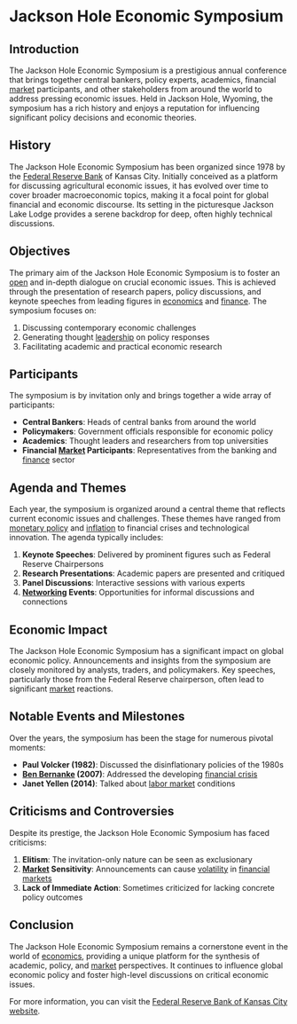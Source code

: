 # Jackson Hole Economic Symposium

## Introduction
The Jackson Hole Economic Symposium is a prestigious annual conference that brings together central bankers, policy experts, academics, financial [market](../m/market.md) participants, and other stakeholders from around the world to address pressing economic issues. Held in Jackson Hole, Wyoming, the symposium has a rich history and enjoys a reputation for influencing significant policy decisions and economic theories.

## History
The Jackson Hole Economic Symposium has been organized since 1978 by the [Federal Reserve Bank](../f/federal_reserve_bank.md) of Kansas City. Initially conceived as a platform for discussing agricultural economic issues, it has evolved over time to cover broader macroeconomic topics, making it a focal point for global financial and economic discourse. Its setting in the picturesque Jackson Lake Lodge provides a serene backdrop for deep, often highly technical discussions.

## Objectives
The primary aim of the Jackson Hole Economic Symposium is to foster an [open](../o/open.md) and in-depth dialogue on crucial economic issues. This is achieved through the presentation of research papers, policy discussions, and keynote speeches from leading figures in [economics](../e/economics.md) and [finance](../f/finance.md). The symposium focuses on:

1. Discussing contemporary economic challenges
2. Generating thought [leadership](../l/leadership.md) on policy responses
3. Facilitating academic and practical economic research

## Participants
The symposium is by invitation only and brings together a wide array of participants:

- **Central Bankers**: Heads of central banks from around the world
- **Policymakers**: Government officials responsible for economic policy
- **Academics**: Thought leaders and researchers from top universities
- **Financial [Market](../m/market.md) Participants**: Representatives from the banking and [finance](../f/finance.md) sector

## Agenda and Themes
Each year, the symposium is organized around a central theme that reflects current economic issues and challenges. These themes have ranged from [monetary policy](../m/monetary_policy.md) and [inflation](../i/inflation.md) to financial crises and technological innovation. The agenda typically includes:

1. **Keynote Speeches**: Delivered by prominent figures such as Federal Reserve Chairpersons
2. **Research Presentations**: Academic papers are presented and critiqued
3. **Panel Discussions**: Interactive sessions with various experts
4. **[Networking](../n/networking.md) Events**: Opportunities for informal discussions and connections

## Economic Impact
The Jackson Hole Economic Symposium has a significant impact on global economic policy. Announcements and insights from the symposium are closely monitored by analysts, traders, and policymakers. Key speeches, particularly those from the Federal Reserve chairperson, often lead to significant [market](../m/market.md) reactions.

## Notable Events and Milestones
Over the years, the symposium has been the stage for numerous pivotal moments:

- **Paul Volcker (1982)**: Discussed the disinflationary policies of the 1980s
- **[Ben Bernanke](../b/ben_bernanke.md) (2007)**: Addressed the developing [financial crisis](../f/financial_crisis.md)
- **Janet Yellen (2014)**: Talked about [labor market](../l/labor_market.md) conditions

## Criticisms and Controversies
Despite its prestige, the Jackson Hole Economic Symposium has faced criticisms:

1. **Elitism**: The invitation-only nature can be seen as exclusionary
2. **[Market](../m/market.md) Sensitivity**: Announcements can cause [volatility](../v/volatility.md) in [financial markets](../f/financial_market.md)
3. **Lack of Immediate Action**: Sometimes criticized for lacking concrete policy outcomes

## Conclusion
The Jackson Hole Economic Symposium remains a cornerstone event in the world of [economics](../e/economics.md), providing a unique platform for the synthesis of academic, policy, and [market](../m/market.md) perspectives. It continues to influence global economic policy and foster high-level discussions on critical economic issues.

For more information, you can visit the [Federal Reserve Bank of Kansas City website](https://www.kansascityfed.org/research/jackson-hole-economic-symposium/).